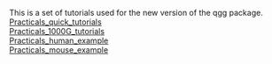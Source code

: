 This is a set of tutorials used for the new version of the qgg package.  
[Practicals_quick_tutorials](https://psoerensen.github.io/qgtutorials/Quick-tutorials-for-qgg-package.pdf)  
[Practicals_1000G_tutorials](https://psoerensen.github.io/qgtutorials/1000G-tutorials-for-qgg-package.pdf)  
[Practicals_human_example](https://psoerensen.github.io/qgtutorials/Practicals_human_example.pdf)  
[Practicals_mouse_example](https://psoerensen.github.io/qgtutorials/Practicals_mouse_example.pdf)  


